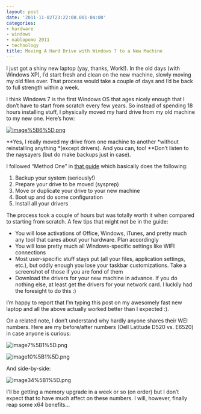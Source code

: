 ```yaml
---
layout: post
date: '2011-11-02T23:22:00.001-04:00'
categories:
- hardware
- windows
- nablopomo 2011
- technology
title: Moving A Hard Drive with Windows 7 to a New Machine
---
```



I just got a shiny new laptop (yay, thanks, Work!). In the old days (with Windows XP), I’d start fresh and clean on the new machine, slowly moving my old files over. That process would take a couple of days and I’d be back to full strength within a week. 

I think Windows 7 is the first Windows OS that ages nicely enough that I don’t have to start from scratch every few years. So instead of spending 18 hours installing stuff, I physically moved my hard drive from my old machine to my new one. Here’s how:

[![image%5B6%5D.png](/assets/2011/image%5B6%5D.png)](http://www.sevenforums.com/tutorials/135077-windows-7-installation-transfer-new-computer.html)

**Yes, I really moved my drive from one machine to another *without reinstalling anything *(except drivers). And you can, too! **Don’t listen to the naysayers (but do make backups just in case).

I followed “Method One” in [that guide](http://www.sevenforums.com/tutorials/135077-windows-7-installation-transfer-new-computer.html) which basically does the following:  <ol>   <li>Backup your system (seriously!) </li>    <li>Prepare your drive to be moved (sysprep) </li>    <li>Move or duplicate your drive to your new machine </li>    <li>Boot up and do some configuration </li>    <li>Install all your drivers </li> </ol>

The process took a couple of hours but was totally worth it when compared to starting from scratch. A few tips that might not be in the guide:  <ul>   <li>You will lose activations of Office, Windows, iTunes, and pretty much any tool that cares about your hardware. Plan accordingly </li>    <li>You will lose pretty much all Windows-specific settings like WIFI connections </li>    <li>Most user-specific stuff stays put (all your files, application settings, etc.), but oddly enough you lose your taskbar customizations. Take a screenshot of those if you are fond of them </li>    <li>Download the drivers for your new machine in advance. If you do nothing else, at least get the drivers for your network card. I luckily had the foresight to do this :) </li> </ul>

I’m happy to report that I’m typing this post on my awesomely fast new laptop and all the above actually worked better than I expected :). 

On a related note, I don’t understand why hardly anyone shares their WEI numbers. Here are my before/after numbers (Dell Latitude D520 vs. E6520) in case anyone is curious:

![image7%5B1%5D.png](/assets/2011/image7%5B1%5D.png)

![image10%5B1%5D.png](/assets/2011/image10%5B1%5D.png)

And side-by-side:

![image34%5B1%5D.png](/assets/2011/image34%5B1%5D.png)

I’ll be getting a memory upgrade in a week or so (on order) but I don’t expect that to have much affect on these numbers. I will, however, finally reap some x64 benefits…